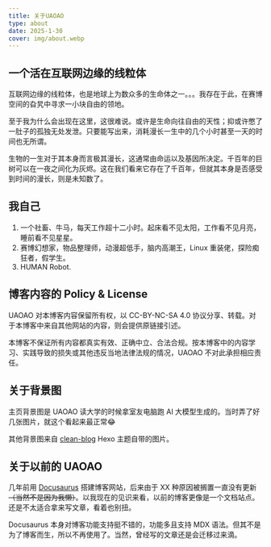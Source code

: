 ```yaml
---
title: 关于UAOAO
type: about
date: 2025-1-30
cover: img/about.webp
---
```


## 一个活在互联网边缘的线粒体

互联网边缘的线粒体，也是地球上为数众多的生命体之一。。。我存在于此，在赛博空间的旮旯中寻求一小块自由的领地。

至于我为什么会出现在这里，这很难说。或许是生命向往自由的天性；抑或许憋了一肚子的孤独无处发泄。只要能写出来，消耗漫长一生中的几个小时甚至一天的时间也无所谓。

生物的一生对于其本身而言极其漫长，这通常由命运以及基因所决定。千百年的巨树可以在一夜之间化为灰烬。这在我们看来它存在了千百年，但就其本身是否感受到时间的漫长，则是未知数了。


## 我自己

1. 一个社畜、牛马，每天工作超十二小时。起床看不见太阳，工作看不见月亮，睡前看不见星星。
2. 赛博幻想家，物品整理师，动漫超低手，脑内高潮王，Linux 重装佬，探险痴狂者，假学生。
3. HUMAN Robot.


## 博客内容的 Policy & License

UAOAO 对本博客内容保留所有权，以 CC-BY-NC-SA 4.0 协议分享、转载。对于本博客中来自其他网站的内容，则会提供原链接引述。

本博客不保证所有内容都真实有效、正确中立、合法合规。按本博客中的内容学习、实践导致的损失或其他违反当地法律法规的情况，UAOAO 不对此承担相应责任。


## 关于背景图

主页背景图是 UAOAO 读大学的时候拿室友电脑跑 AI 大模型生成的。当时弄了好几张图片，就这个看起来最正常😂

其他背景图来自 [clean-blog](https://github.com/klugjo/hexo-theme-clean-blog) Hexo 主题自带的图片。

## 关于以前的 UAOAO

几年前用 [Docusaurus](https://docusaurus.io) 搭建博客网站，后来由于 XX 种原因被搁置一直没有更新~~（当然不是因为我懒）~~。以我现在的见识来看，以前的博客更像是一个文档站点。还是不太适合拿来写文章，看着也别扭。

Docusaurus 本身对博客功能支持挺不错的，功能多且支持 MDX 语法。但其不是为了博客而生，所以不再使用了。当然，曾经写的文章还是会迁移过来滴。

